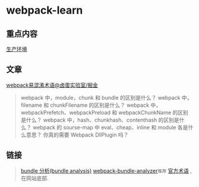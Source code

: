 # webpack-learn

## 重点内容

[生产环境](https://webpack.docschina.org/guides/production/#setup)

## 文章

[webpack易混淆术语@卤蛋实验室/掘金](https://webpack.docschina.org/guides/production/#setup)
> webpack 中，module，chunk 和 bundle 的区别是什么？
> webpack 中，filename 和 chunkFilename 的区别是什么？
> webpack 中，webpackPrefetch、webpackPreload 和 webpackChunkName 的区别是什么？
> webpack 中，hash、chunkhash、contenthash 的区别是什么？
> webpack 的 sourse-map 中 eval、cheap、inline 和 module 各是什么意思？
> 你真的需要 Webpack DllPlugin 吗？

## 链接

> [bundle 分析(bundle analysis)](https://webpack.docschina.org/guides/code-splitting/#bundle-analysis)
> [webpack-bundle-analyzer](https://github.com/webpack-contrib/webpack-bundle-analyzer)`推荐`
> [官方术语](https://www.webpackjs.com/glossary/) , 在网站底部.
